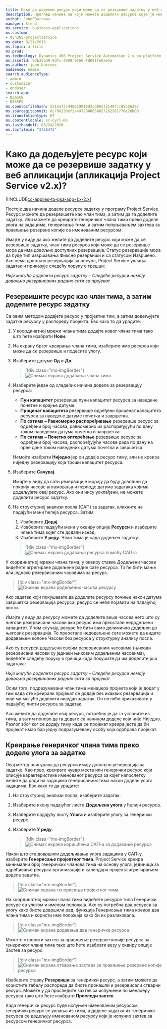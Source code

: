 ```yaml
---
title: Како да доделим ресурс који може да се резервише задатку у веб апликацији
description: Преглед начина на који можете доделити ресурсе које је могуће доделити.
author: JohnPBurrows
manager: kfend
ms.service: business-applications
ms.custom:
- dyn365-projectservice
ms.date: 8/21/2018
ms.topic: article
ms.prod: ''
ms.technology: Dynamics 365 Project Service Automation 2.x on platform version 9.x
ms.assetid: 9db35b39-8dfc-4989-9160-fd841fe0ae5a
ms.author: john.burrows
audience: Admin
search.audienceType:
- admin
- customizer
- enduser
search.app:
- D365CE
- D365PS
ms.openlocfilehash: 521ea73c948619816d3cd06d72140fcc85366397
ms.sourcegitcommit: 8c786230ef2a497280885b827162561776e2eb00
ms.translationtype: HT
ms.contentlocale: sr-Cyrl-RS
ms.lasthandoff: 03/24/2020
ms.locfileid: "3755472"
---
```

# <a name="how-do-i-assign-a-bookable-resource-to-a-task-in-the-web-app-project-service-app-v2x"></a>Како да додељујете ресурс који може да се резервише задатку у веб апликацији (апликација Project Service v2.x)?

[!INCLUDE[cc-applies-to-psa-app-1.x-2.x](../includes/cc-applies-to-psa-app-1x-2x.md)]

Постоје два начина доделе ресурса задатку у програму Project Service. Ресурс можете да резервишете као члан тима, а затим да га доделите задатку. Или можете да креирате генеричког члана тима преко доделе улога на задацима, генерисања тима, а затим попуњавањем захтева за прављење резервне копије са именованим ресурсом.

Имајте у виду да ако желите да доделите ресурс који може да се резервише задатку, члан тима ресурса који може да се резервише мора да има довољно доступних резервација. Статус резервације мора да буде тип извршавања Фиксно резервиши и са статусом Извршено. Ако нема довољно резервација за ресурс, Project Service уклања задатак и приказује следећу поруку о грешци:

*Није могуће доделити ресурс задатку – Следеће ресурси немају довољно резервисаних радних сати за пројекат*

## <a name="book-a-resource-as-a-team-member-and-then-assign-the-resource-to-a-task"></a>Резервишите ресурс као члан тима, а затим доделите ресурс задатку

Са овим методом додајете ресурс у пројектни тим, а затим додељујете задатке ресурсу у распореду пројекта. Ево како то да урадите:
1.  У координатној мрежи члана тима додајте новог члана тима тако што ћете изабрати **Нови**.
2.  На екрану брзог креирања члана тима, изаберите име ресурса који може да се резервише и подесите улогу.
3.  Изаберите датуме **Од** и **До**.

    > [!div class="mx-imgBorder"] 
    > ![Снимак екрана додавања члана тима](media/FAQ-Resources-to-Tasks2-1.png "Снимак екрана додавања члана тима")
 
4.  Изаберите један од следећих начина доделе за резервацију ресурса:
    - **Пун капацитет** резервише пуни капацитет ресурса за наведене почетне и крајње датуме.
    - **Проценат капацитета** резервише одређени проценат капацитета ресурса за наведене датуме почетка и завршетка.
    - **По сатима – Равномерно распоређивање** резервише ресурс за одређени број часова, равномерно их распоређујући по дану током наведених датума почетка и завршетка.
    - **По сатима – Почетно оптерећење** резервише ресурс за одређени број часова, распоређујући часове рада по дану на прве дане током наведених датума почетка и завршетка.

    Немојте изабрати **Ниједно** јер он додаје ресурс тиму, али не креира ниједну резервацију која троши капацитет ресурса.
5.  Изаберите **Сачувај**.

    Имајте у виду да сати резервације морају да буду довољни да покрију часове ангажовања и периоде датума задатака којима додељујете овај ресурс. Ако они нису усклађени, не можете доделити ресурс задатку.

6.  На структурној анализи посла (САП) за задатак, кликните на падајући мени ћелија ресурса. Затим: 

    1. Изаберите **Додај**.
    2. Изаберите падајући мени у оквиру опције **Ресурси** и изаберите члана тима којег сте додали изнад.
    3. Изаберите **У реду**. Члан тима је сада додељен задатку.

    > [!div class="mx-imgBorder"] 
    > ![Снимак екрана додавања ресурса помоћу САП-а](media/FAQ-Resources-to-Tasks2-2.png "Снимак екрана додавања ресурса помоћу САП-а")
 
У координатној мрежи члана тима, у оквиру ставке Додељени часови видећете агрегиране додељене радне сате ресурса. То ће бити мање или једнако резервисаним часовима за ресурс. 

> [!div class="mx-imgBorder"] 
> ![Снимак екрана додељених часова ресурсу](media/FAQ-Resources-to-Tasks2-3.png "Снимак екрана додељених часова ресурсу")
 
Ако задатак који покушавате да доделите ресурсу почиње након датума завршетка резервација ресурса, ресурс се неће појавити на падајућој листи.

Имајте у виду да ресурсу можете да доделите више часова него што су његови резервисани часови ако ресурс има преостали недодељени капацитет. У том случају, ресурс ће бити само делимично додељен до његових резервација. Те преостале недодељене сате можете да видите додавањем колоне Часови без ресурса у структурну анализу посла.

Ако су ресурси додељени својим резервисаним часовима (њихови резервисани часови су једнаки њиховим додељеним часовима), видећете следећу поруку о грешци када покушате да им доделите још задатака:

*Није могуће доделити ресурс задатку – Следеће ресурси немају довољно резервисаних радних сати за пројекат.*

Осим тога, подразумевани члан тима менаџера пројекта који је додат у тим када сте креирали пројекат се додаје без икаквих резервација и није му могуће доделити ниједан задатак. Он се неће приказивати у падајућој листи ресурса за задатак.

Ако желите да доделите овај ресурс, потребно је да га уклоните из тима, а затим поново да га додате са начином доделе који није Ниједно. Разлог због ког се додају тиму када се пројекат креира јесте да би пројекат имао бар једну подразумевану особу која одобрава пројекат.

## <a name="create-a-generic-team-member-through-role-assignment-on-tasks"></a>Креирање генеричког члана тима преко доделе улога за задатке

Овај метод осигурава да ресурси имају довољно резервација за задатке. Као прво, креирате чувар места или генерички ресурс који описује карактеристике именованог ресурса за којег напослетку желите да ради на задацима генерисањем тима након доделе улога задацима. Ево како то да урадите:

1. На структурној анализи посла, изаберите задатак.
2. Изаберите икону падајућег листе **Додељена улога** у ћелији ресурса.
3. Изаберите падајућу листу **Улога** и изаберите улогу за генерички ресурс.
4. Изаберите **У реду**.

    > [!div class="mx-imgBorder"] 
    > ![Снимак екрана коришћења САП-а за додавање ресурса](media/FAQ-Resources-to-Tasks2-4.png "Снимак екрана коришћења САП-а за додавање ресурса")
 
Након што сте довршили додељивање улога задацима у САП-у, изаберите **Генерисање пројектног тима**. Project Service креира минимални број генеричких чланова тима на основу улога, јединица за одређивање ресурса организације и календара пројекта агрегирањем додела задатка.

> [!div class="mx-imgBorder"] 
> ![Снимак екрана генерисања пројектног тима](media/FAQ-Resources-to-Tasks2-5.png "Снимак екрана генерисања пројектног тима")
 
На координатној мрежи члана тима видећете ресурсе типа Генерички ресурс са улогом и именом положаја. Ако су потребна два ресурса за улогу како бисте довршили рад, функција Генерисање тима креира два члана тима и користи име положаја како би их разликовала.

> [!div class="mx-imgBorder"] 
> ![Снимак екрана додавања два генеричка ресурса](media/FAQ-Resources-to-Tasks2-6.png "Снимак екрана додавања два генеричка ресурса")
 
Можете отворити захтев за прављење резервне копије ресурса за генеричког члана тима тако што ћете изабрати везу у оквиру опције Захтев за ресурс.

> [!div class="mx-imgBorder"] 
> ![Снимак екрана отварања захтева за прављење резервне копије ресурса](media/FAQ-Resources-to-Tasks2-7.png "Снимак екрана отварања захтева за прављење резервне копије ресурса")

Изаберите ставку **Резервиши** за генерички ресурс, а затим можете да користите табелу распореда да бисте пронашли и резервисали стварни ресурс. Можете у да проследите захтев за испуњење по менаџеру ресурса тако што ћете изабрати **Проследи захтев**.

Када генерички ресурс буде испуњен именованим ресурсом, генерички ресурс се уклања из тима, а доделе задатка из генеричког ресурса се додељују именованом ресурсу који је испунио захтев за ресурсом генеричког ресурса.
 

